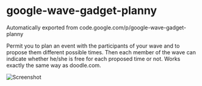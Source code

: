 # google-wave-gadget-planny
Automatically exported from code.google.com/p/google-wave-gadget-planny

Permit you to plan an event with the participants of your wave and to propose them different possible times. Then each member of the wave can indicate whether he/she is free for each proposed time or not. Works exactly the same way as doodle.com.

![Screenshot](https://raw.githubusercontent.com/SalomonBrys/google-wave-gadget-planny/master/screenshot.png)

